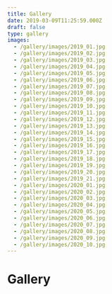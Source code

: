 ```yaml
---
title: Gallery
date: 2019-03-09T11:25:59.000Z
draft: false
type: gallery
images:
  - /gallery/images/2019_01.jpg
  - /gallery/images/2019_02.jpg
  - /gallery/images/2019_03.jpg
  - /gallery/images/2019_04.jpg
  - /gallery/images/2019_05.jpg
  - /gallery/images/2019_06.jpg
  - /gallery/images/2019_07.jpg
  - /gallery/images/2019_08.jpg
  - /gallery/images/2019_09.jpg
  - /gallery/images/2019_10.jpg
  - /gallery/images/2019_11.jpg
  - /gallery/images/2019_12.jpg
  - /gallery/images/2019_13.jpg
  - /gallery/images/2019_14.jpg
  - /gallery/images/2019_15.jpg
  - /gallery/images/2019_16.jpg
  - /gallery/images/2019_17.jpg
  - /gallery/images/2019_18.jpg
  - /gallery/images/2019_19.jpg
  - /gallery/images/2019_20.jpg
  - /gallery/images/2019_21.jpg
  - /gallery/images/2020_01.jpg
  - /gallery/images/2020_02.jpg
  - /gallery/images/2020_03.jpg
  - /gallery/images/2020_04.jpg
  - /gallery/images/2020_05.jpg
  - /gallery/images/2020_06.jpg
  - /gallery/images/2020_07.jpg
  - /gallery/images/2020_08.jpg
  - /gallery/images/2020_09.jpg
  - /gallery/images/2020_10.jpg
---
```


# Gallery
